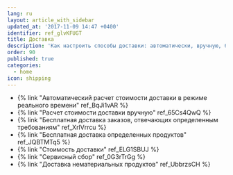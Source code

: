 ```yaml
---
lang: ru
layout: article_with_sidebar
updated_at: '2017-11-09 14:47 +0400'
identifier: ref_glvKFUGT
title: Доставка
description: 'Как настроить способы доставки: автоматически, вручную, бесплатную доставку или самовывоз'
order: 90
published: true
categories:
  - home
icon: shipping
---
```

*   {% link "Автоматический расчет стоимости доставки в режиме реального времени" ref_BqJi1vAR %}
*   {% link "Расчет стоимости доставки вручную" ref_65Cs4QwQ %}
*   {% link "Бесплатная доставка заказов, отвечающих определенным требованиям" ref_XrlVrrcu %}
*   {% link "Бесплатная доставка определенных продуктов" ref_JQBTMTq5 %}
*   {% link "Стоимость доставки" ref_ELG1SBUJ %}
*   {% link "Сервисный сбор" ref_0G3rTrGg %}
*   {% link "Доставка нематериальных продуктов" ref_UbbrzsCH %}

